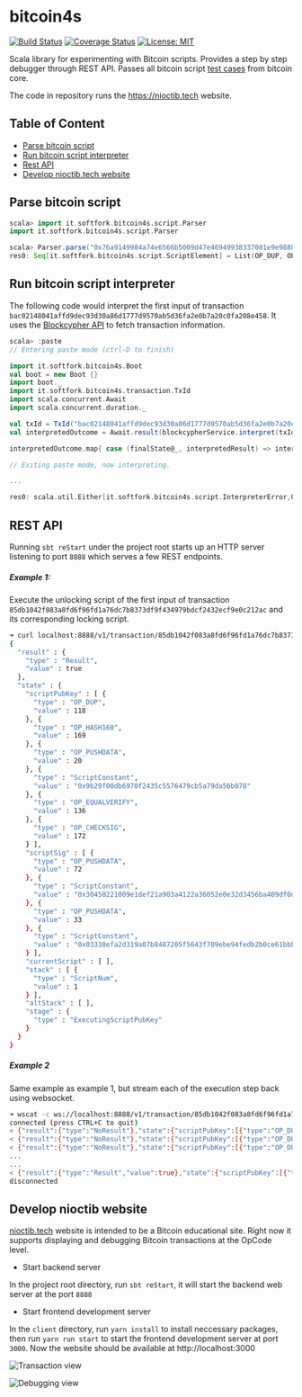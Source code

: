 bitcoin4s
=========
[![Build Status](https://travis-ci.org/liuhongchao/bitcoin4s.svg?branch=master)](https://travis-ci.org/liuhongchao/bitcoin4s)
[![Coverage Status](https://coveralls.io/repos/github/liuhongchao/bitcoin4s/badge.svg?branch=master)](https://coveralls.io/github/liuhongchao/bitcoin4s?branch=master)
[![License: MIT](https://img.shields.io/badge/License-MIT-yellow.svg)](https://opensource.org/licenses/MIT)

Scala library for experimenting with Bitcoin scripts. Provides a step by step debugger through REST API.
Passes all bitcoin script [test cases](https://github.com/liuhongchao/bitcoin4s/blob/81996cf471ac4a25a28c4bfcb2060d3d0f2cc8bc/src/test/resources/script_test.json) from bitcoin core.

The code in repository runs the https://nioctib.tech website.

Table of Content
----------------

* [Parse bitcoin script](#parse-bitcoin-script)
* [Run bitcoin script interpreter](#run-bitcoin-script-interpreter)
* [Rest API](#rest-api)
* [Develop nioctib.tech website](#develop-nioctib-website)

Parse bitcoin script
--------------------

```scala
scala> import it.softfork.bitcoin4s.script.Parser
import it.softfork.bitcoin4s.script.Parser

scala> Parser.parse("0x76a9149984a74e6566b5009d47e46949938337081e9e9888ac")
res0: Seq[it.softfork.bitcoin4s.script.ScriptElement] = List(OP_DUP, OP_HASH160, OP_PUSHDATA(20), ScriptConstant: 0x9984a74e6566b5009d47e46949938337081e9e98, OP_EQUALVERIFY, OP_CHECKSIG)

```

Run bitcoin script interpreter
------------------------------

The following code would interpret the first input of transaction `bac02148041affd9dec93d30a86d1777d9570ab5d36fa2e0b7a20c0fa208e458`.
It uses the [Blockcypher API](https://www.blockcypher.com/dev/bitcoin/) to fetch transaction information.

```scala
scala> :paste
// Entering paste mode (ctrl-D to finish)

import it.softfork.bitcoin4s.Boot
val boot = new Boot {}
import boot._
import it.softfork.bitcoin4s.transaction.TxId
import scala.concurrent.Await
import scala.concurrent.duration._

val txId = TxId("bac02148041affd9dec93d30a86d1777d9570ab5d36fa2e0b7a20c0fa208e458")
val interpretedOutcome = Await.result(blockcypherService.interpret(txId, 0), 10.seconds)

interpretedOutcome.map{ case (finalState@_, interpretedResult) => interpretedResult }

// Exiting paste mode, now interpreting.

...

res0: scala.util.Either[it.softfork.bitcoin4s.script.InterpreterError,Option[Boolean]] = Right(Some(true))
```

REST API
--------

Running `sbt reStart` under the project root starts up an HTTP server listening to port `8888` which serves a few REST endpoints.

##### Example 1:
Execute the unlocking script of the first input of transaction `85db1042f083a8fd6f96fd1a76dc7b8373df9f434979bdcf2432ecf9e0c212ac` and its corresponding locking script. 

```bash
➜ curl localhost:8888/v1/transaction/85db1042f083a8fd6f96fd1a76dc7b8373df9f434979bdcf2432ecf9e0c212ac/input/0/interpret
{
  "result" : {
    "type" : "Result",
    "value" : true
  },
  "state" : {
    "scriptPubKey" : [ {
      "type" : "OP_DUP",
      "value" : 118
    }, {
      "type" : "OP_HASH160",
      "value" : 169
    }, {
      "type" : "OP_PUSHDATA",
      "value" : 20
    }, {
      "type" : "ScriptConstant",
      "value" : "0x9b29f00db6970f2435c5576479cb5a79da56b078"
    }, {
      "type" : "OP_EQUALVERIFY",
      "value" : 136
    }, {
      "type" : "OP_CHECKSIG",
      "value" : 172
    } ],
    "scriptSig" : [ {
      "type" : "OP_PUSHDATA",
      "value" : 72
    }, {
      "type" : "ScriptConstant",
      "value" : "0x30450221009e1def21a903a4122a36052e0e32d3456ba409df0de45677412c31ea440962b4022036543b57869b3228a6d87f578e0014a10119175183140d7803d9949dfc24a89c01"
    }, {
      "type" : "OP_PUSHDATA",
      "value" : 33
    }, {
      "type" : "ScriptConstant",
      "value" : "0x03338efa2d319a07b8487205f5643f709ebe94fedb2b0ce61bbbf04262242b8ad0"
    } ],
    "currentScript" : [ ],
    "stack" : [ {
      "type" : "ScriptNum",
      "value" : 1
    } ],
    "altStack" : [ ],
    "stage" : {
      "type" : "ExecutingScriptPubKey"
    }
  }
}
```

##### Example 2
Same example as example 1, but stream each of the execution step back using websocket.

```bash
➜ wscat -c ws://localhost:8888/v1/transaction/85db1042f083a8fd6f96fd1a76dc7b8373df9f434979bdcf2432ecf9e0c212ac/input/0/stream-interpret
connected (press CTRL+C to quit)
< {"result":{"type":"NoResult"},"state":{"scriptPubKey":[{"type":"OP_DUP","value":118},{"type":"OP_HASH160","value":169},{"type":"OP_PUSHDATA","value":20},{"type":"ScriptConstant","value":"0x9b29f00db6970f2435c5576479cb5a79da56b078"},{"type":"OP_EQUALVERIFY","value":136},{"type":"OP_CHECKSIG","value":172}],"scriptSig":[{"type":"OP_PUSHDATA","value":72},{"type":"ScriptConstant","value":"0x30450221009e1def21a903a4122a36052e0e32d3456ba409df0de45677412c31ea440962b4022036543b57869b3228a6d87f578e0014a10119175183140d7803d9949dfc24a89c01"},{"type":"OP_PUSHDATA","value":33},{"type":"ScriptConstant","value":"0x03338efa2d319a07b8487205f5643f709ebe94fedb2b0ce61bbbf04262242b8ad0"}],"currentScript":[{"type":"OP_PUSHDATA","value":72},{"type":"ScriptConstant","value":"0x30450221009e1def21a903a4122a36052e0e32d3456ba409df0de45677412c31ea440962b4022036543b57869b3228a6d87f578e0014a10119175183140d7803d9949dfc24a89c01"},{"type":"OP_PUSHDATA","value":33},{"type":"ScriptConstant","value":"0x03338efa2d319a07b8487205f5643f709ebe94fedb2b0ce61bbbf04262242b8ad0"}],"stack":[],"altStack":[],"stage":{"type":"ExecutingScriptSig"}}}
< {"result":{"type":"NoResult"},"state":{"scriptPubKey":[{"type":"OP_DUP","value":118},{"type":"OP_HASH160","value":169},{"type":"OP_PUSHDATA","value":20},{"type":"ScriptConstant","value":"0x9b29f00db6970f2435c5576479cb5a79da56b078"},{"type":"OP_EQUALVERIFY","value":136},{"type":"OP_CHECKSIG","value":172}],"scriptSig":[{"type":"OP_PUSHDATA","value":72},{"type":"ScriptConstant","value":"0x30450221009e1def21a903a4122a36052e0e32d3456ba409df0de45677412c31ea440962b4022036543b57869b3228a6d87f578e0014a10119175183140d7803d9949dfc24a89c01"},{"type":"OP_PUSHDATA","value":33},{"type":"ScriptConstant","value":"0x03338efa2d319a07b8487205f5643f709ebe94fedb2b0ce61bbbf04262242b8ad0"}],"currentScript":[{"type":"OP_PUSHDATA","value":33},{"type":"ScriptConstant","value":"0x03338efa2d319a07b8487205f5643f709ebe94fedb2b0ce61bbbf04262242b8ad0"}],"stack":[{"type":"ScriptConstant","value":"0x30450221009e1def21a903a4122a36052e0e32d3456ba409df0de45677412c31ea440962b4022036543b57869b3228a6d87f578e0014a10119175183140d7803d9949dfc24a89c01"}],"altStack":[],"stage":{"type":"ExecutingScriptSig"}}}
< {"result":{"type":"NoResult"},"state":{"scriptPubKey":[{"type":"OP_DUP","value":118},{"type":"OP_HASH160","value":169},{"type":"OP_PUSHDATA","value":20},{"type":"ScriptConstant","value":"0x9b29f00db6970f2435c5576479cb5a79da56b078"},{"type":"OP_EQUALVERIFY","value":136},{"type":"OP_CHECKSIG","value":172}],"scriptSig":[{"type":"OP_PUSHDATA","value":72},{"type":"ScriptConstant","value":"0x30450221009e1def21a903a4122a36052e0e32d3456ba409df0de45677412c31ea440962b4022036543b57869b3228a6d87f578e0014a10119175183140d7803d9949dfc24a89c01"},{"type":"OP_PUSHDATA","value":33},{"type":"ScriptConstant","value":"0x03338efa2d319a07b8487205f5643f709ebe94fedb2b0ce61bbbf04262242b8ad0"}],"currentScript":[],"stack":[{"type":"ScriptConstant","value":"0x03338efa2d319a07b8487205f5643f709ebe94fedb2b0ce61bbbf04262242b8ad0"},{"type":"ScriptConstant","value":"0x30450221009e1def21a903a4122a36052e0e32d3456ba409df0de45677412c31ea440962b4022036543b57869b3228a6d87f578e0014a10119175183140d7803d9949dfc24a89c01"}],"altStack":[],"stage":{"type":"ExecutingScriptSig"}}}
...
...
< {"result":{"type":"Result","value":true},"state":{"scriptPubKey":[{"type":"OP_DUP","value":118},{"type":"OP_HASH160","value":169},{"type":"OP_PUSHDATA","value":20},{"type":"ScriptContant","value":[-101,41,-16,13,-74,-105,15,36,53,-59,87,100,121,-53,90,121,-38,86,-80,120]},{"type":"OP_EQUALVERIFY","value":136},{"type":"OP_CHECKSIG","value":172}],"scriptSig":[{"type":"OP_PUSHDATA","value":72},{"type":"ScriptContant","value":[48,69,2,33,0,-98,29,-17,33,-87,3,-92,18,42,54,5,46,14,50,-45,69,107,-92,9,-33,13,-28,86,119,65,44,49,-22,68,9,98,-76,2,32,54,84,59,87,-122,-101,50,40,-90,-40,127,87,-114,0,20,-95,1,25,23,81,-125,20,13,120,3,-39,-108,-99,-4,36,-88,-100,1]},{"type":"OP_PUSHDATA","value":33},{"type":"ScriptContant","value":[3,51,-114,-6,45,49,-102,7,-72,72,114,5,-11,100,63,112,-98,-66,-108,-2,-37,43,12,-26,27,-69,-16,66,98,36,43,-118,-48]}],"currentScript":[],"stack":[{"type":"ScriptNum","value":1}],"altStack":[],"stage":{"type":"ExecutingScriptPubKey"}}}
disconnected
```


Develop nioctib website
---------------

[nioctib.tech](https://nioctib.tech) website is intended to be a Bitcoin educational site. Right now it supports
displaying and debugging Bitcoin transactions at the OpCode level.

* Start backend server

In the project root directory, run `sbt reStart`, it will start the backend web server at the port `8888`

* Start frontend development server

In the `client` directory, run `yarn install` to install neccessary packages, then run `yarn run start` to
start the frontend development server at port `3000`. Now the website should be available at http://localhost:3000



![Transaction view](/nioctib/transaction.jpg?raw=true "transaction")

![Debugging view](/nioctib/debug.jpg?raw=true "debug")